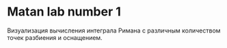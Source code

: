 # Matan lab number 1
Визуализация вычисления интеграла Римана с различным количеством точек разбиения и оснащением.
